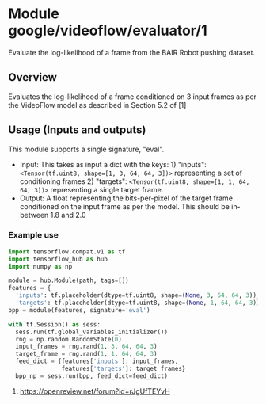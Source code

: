 # Module google/videoflow/evaluator/1

Evaluate the log-likelihood of a frame from the BAIR Robot pushing dataset.

<!-- asset-path: internal -->
<!-- module-type: video-generation -->
<!-- task: video-generation -->
<!-- fine-tunable: false -->
<!-- format: hub -->
<!-- language: en -->
<!-- network-architecture: videoflow -->
<!-- dataset: bair-robot-pushing-dataset -->

## Overview

Evaluates the log-likelihood of a frame conditioned on 3 input frames as per the
VideoFlow model as described in Section 5.2 of [1]

## Usage (Inputs and outputs)

This module supports a single signature, "eval".

*   Input: This takes as input a dict with the keys: 1) "inputs":
    `<Tensor(tf.uint8, shape=[1, 3, 64, 64, 3])>` representing a set of
    conditioning frames 2) "targets": `<Tensor(tf.uint8, shape=[1, 1, 64, 64,
    3])>` representing a single target frame.
*   Output: A float representing the bits-per-pixel of the target frame
    conditioned on the input frame as per the model. This should be in-between
    1.8 and 2.0

### Example use

```python
import tensorflow.compat.v1 as tf
import tensorflow_hub as hub
import numpy as np

module = hub.Module(path, tags=[])
features = {
  'inputs': tf.placeholder(dtype=tf.uint8, shape=(None, 3, 64, 64, 3)),
  'targets': tf.placeholder(dtype=tf.uint8, shape=(None, 1, 64, 64, 3))}
bpp = module(features, signature='eval')

with tf.Session() as sess:
  sess.run(tf.global_variables_initializer())
  rng = np.random.RandomState(0)
  input_frames = rng.rand(1, 3, 64, 64, 3)
  target_frame = rng.rand(1, 1, 64, 64, 3)
  feed_dict = {features['inputs']: input_frames,
               features['targets']: target_frames}
  bpp_np = sess.run(bpp, feed_dict=feed_dict)
```

1.  https://openreview.net/forum?id=rJgUfTEYvH
